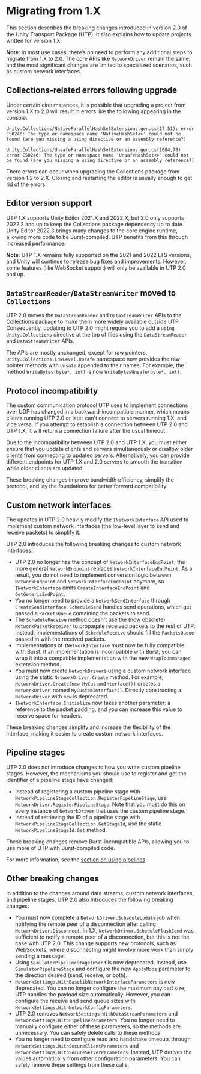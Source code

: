 # Migrating from 1.X

This section describes the breaking changes introduced in version 2.0 of the Unity Transport Package (UTP). It also explains how to update projects written for version 1.X.

**Note**: In most use cases, there’s no need to perform any additional steps to migrate from 1.X to 2.0. The core APIs like `NetworkDriver` remain the same, and the most significant changes are limited to specialized scenarios, such as custom network interfaces.

## Collections-related errors following upgrade

Under certain circumstances, it is possible that upgrading a project from version 1.X to 2.0 will result in errors like the following appearing in the console:

```
Unity.Collections/NativeParallelHashSetExtensions.gen.cs(17,51): error CS0246: The type or namespace name 'NativeHashSet<>' could not be found (are you missing a using directive or an assembly reference?)

Unity.Collections/UnsafeParallelHashSetExtensions.gen.cs(1084,78): error CS0246: The type or namespace name 'UnsafeHashSet<>' could not be found (are you missing a using directive or an assembly reference?)
```

There errors can occur when upgrading the Collections package from version 1.2 to 2.X. Closing and restarting the editor is usually enough to get rid of the errors.

## Editor version support

UTP 1.X supports Unity Editor 2021.X and 2022.X, but 2.0 only supports 2022.3 and up to keep the Collections package dependency up to date. Unity Editor 2022.3 brings many changes to the core engine runtime, allowing more code to be Burst-compiled. UTP benefits from this through increased performance.

**Note**: UTP 1.X remains fully supported on the 2021 and 2022 LTS versions, and Unity will continue to release bug fixes and improvements. However, some features (like WebSocket support) will only be available in UTP 2.0 and up.

## `DataStreamReader`/`DataStreamWriter` moved to `Collections`

UTP 2.0 moves the `DataStreamReader` and `DataStreamWriter` APIs to the Collections package to make them more widely available outside UTP. Consequently, updating to UTP 2.0 might require you to add a `using Unity.Collections` directive at the top of files using the `DataStreamReader` and `DataStreamWriter` APIs.

The APIs are mostly unchanged, except for raw pointers. `Unity.Collections.LowLevel.Unsafe` namespace now provides the raw pointer methods with `Unsafe` appended to their names. For example, the method `WriteBytes(byte*, int)` is now `WriteBytesUnsafe(byte*, int)`.

## Protocol incompatibility

The custom communication protocol UTP uses to implement connections over UDP has changed in a backward-incompatible manner, which means clients running UTP 2.0 or later can't connect to servers running 1.X, and vice versa. If you attempt to establish a connection between UTP 2.0 and UTP 1.X, it will return a connection failure after the usual timeout.

Due to the incompatibility between UTP 2.0 and UTP 1.X, you must either ensure that you update clients and servers simultaneously or disallow older clients from connecting to updated servers. Alternatively, you can provide different endpoints for UTP 1.X and 2.0 servers to smooth the transition while older clients are updated.

These breaking changes improve bandwidth efficiency, simplify the protocol, and lay the foundations for better forward compatibility.

## Custom network interfaces

The updates in UTP 2.0 heavily modify the `INetworkInterface` API used to implement custom network interfaces (the low-level layer to send and receive packets) to simplify it.

UTP 2.0 introduces the following breaking changes to custom network interfaces:

* UTP 2.0 no longer has the concept of `NetworkInterfaceEndPoint`; the more general `NetworkEndpoint` replaces `NetworkInterfaceEndPoint`. As a result, you do not need to implement conversion logic between `NetworkEndpoint` and `NetworkInterfaceEndPoint` anymore, so `INetworkInterface` omits `CreateInterfaceEndPoint` and `GetGenericEndPoint`.
* You no longer need to provide a `NetworkSendInterface` through `CreateSendInterface`. `ScheduleSend` handles send operations, which get passed a `PacketsQueue` containing the packets to send.
* The `ScheduleReceive` method doesn't use the (now obsolete) `NetworkPacketReceiver` to propagate received packets to the rest of UTP. Instead, implementations of `ScheduleReceive` should fill the `PacketsQueue` passed in with the received packets.
* Implementations of `INetworkInterface` must now be fully compatible with Burst. If an implementation is incompatible with Burst, you can wrap it into a compatible implementation with the new `WrapToUnmanaged` extension method.
* You must now create `NetworkDriver`s using a custom network interface using the static `NetworkDriver.Create` method. For example, `NetworkDriver.Create(new MyCustomInterface())` creates a `NetworkDriver `named `MyCustomInterface()`. Directly constructing a `NetworkDriver` with `new` is deprecated.
* `INetworkInterface.Initialize` now takes another parameter: a reference to the packet padding, and you can increase this value to reserve space for headers.

These breaking changes simplify and increase the flexibility of the interface, making it easier to create custom network interfaces.

## Pipeline stages

UTP 2.0 does not introduce changes to how you write custom pipeline stages. However, the mechanisms you should use to register and get the identifier of a pipeline stage have changed:

* Instead of registering a custom pipeline stage with `NetworkPipelineStageCollection.RegisterPipelineStage`, use `NetworkDriver.RegisterPipelineStage`. Note that you must do this on every instance of `NetworkDriver` that uses the custom pipeline stage.
* Instead of retrieving the ID of a pipeline stage with `NetworkPipelineStageCollection.GetStageId`, use the static `NetworkPipelineStageId.Get` method.

These breaking changes remove Burst-incompatible APIs, allowing you to use more of UTP with Burst-compiled code.

For more information, see the [section on using pipelines](pipelines-usage.md).

## Other breaking changes

In addition to the changes around data streams, custom network interfaces, and pipeline stages, UTP 2.0 also introduces the following breaking changes:

* You must now complete a `NetworkDriver.ScheduleUpdate` job when notifying the remote peer of a disconnection after calling `NetworkDriver.Disconnect`. In 1.X, `NetworkDriver.ScheduleFlushSend` was sufficient to notify a remote peer of a disconnection, but this is not the case with UTP 2.0. This change supports new protocols, such as WebSockets, where disconnecting might involve more work than simply sending a message.
* Using `SimulatorPipelineStageInSend` is now deprecated. Instead, use `SimulatorPipelineStage` and configure the new `ApplyMode` parameter to the direction desired (send, receive, or both).
* `NetworkSettings.WithBaselibNetworkInterfaceParameters` is now deprecated. You can no longer configure the maximum payload size; UTP handles the payload size automatically. However, you can configure the receive and send queue sizes with `NetworkSettings.WithNetworkConfigParameters`.
* UTP 2.0 removes `NetworkSettings.WithDataStreamParameters` and `NetworkSettings.WithPipelineParameters`. You no longer need to manually configure either of these parameters, so the methods are unnecessary. You can safely delete calls to these methods.
* You no longer need to configure read and handshake timeouts through `NetworkSettings.WithSecureClientParameters` and `NetworkSettings.WithSecureServerParameters`. Instead, UTP derives the values automatically from other configuration parameters. You can safely remove these settings from these calls.
